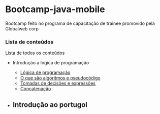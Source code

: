 # Bootcamp-java-mobile

Bootcamp feito no programa de capacitação de trainee promovido pela Globalweb corp

### Lista de conteúdos

Lista de todos os conteúdos

- Introdução a lógica de programação
    - [Lógica de programação](https://github.com/Vieiraork/Bootcamp-java-mobile/blob/main/1%20-%20L%C3%B3gica%20de%20Programa%C3%A7%C3%A3o%20Essencial/1%20-%20Introdu%C3%A7%C3%A3o%20a%20L%C3%B3gica%20de%20Programa%C3%A7%C3%A3o/1%20-%20L%C3%B3gica%20de%20Programa%C3%A7%C3%A3o.md)
    - [O que são algoritmos e pseudocódigo](https://github.com/Vieiraork/Bootcamp-java-mobile/blob/main/1%20-%20L%C3%B3gica%20de%20Programa%C3%A7%C3%A3o%20Essencial/1%20-%20Introdu%C3%A7%C3%A3o%20a%20L%C3%B3gica%20de%20Programa%C3%A7%C3%A3o/2%20-%20O%20Que%20S%C3%A3o%20Algoritmos%20e%20Pseudoc%C3%B3digo.md)
    - [Tomadas de decisões e expressões](https://github.com/Vieiraork/Bootcamp-java-mobile/blob/main/1%20-%20L%C3%B3gica%20de%20Programa%C3%A7%C3%A3o%20Essencial/1%20-%20Introdu%C3%A7%C3%A3o%20a%20L%C3%B3gica%20de%20Programa%C3%A7%C3%A3o/3%20-%20Tomadas%20de%20Decis%C3%B5es%20e%20Express%C3%B5es.md)
    - [Concatenação](https://github.com/Vieiraork/Bootcamp-java-mobile/blob/main/1%20-%20L%C3%B3gica%20de%20Programa%C3%A7%C3%A3o%20Essencial/1%20-%20Introdu%C3%A7%C3%A3o%20a%20L%C3%B3gica%20de%20Programa%C3%A7%C3%A3o/4%20-%20Concatena%C3%A7%C3%A3o.md)

- Introdução ao portugol
    -  

